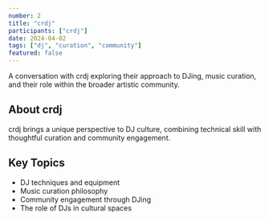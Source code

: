 ```yaml
---
number: 2
title: "crdj"
participants: ["crdj"]
date: 2024-04-02
tags: ["dj", "curation", "community"]
featured: false
---
```


A conversation with crdj exploring their approach to DJing, music curation, and their role within the broader artistic community.

## About crdj

crdj brings a unique perspective to DJ culture, combining technical skill with thoughtful curation and community engagement.

## Key Topics

- DJ techniques and equipment
- Music curation philosophy
- Community engagement through DJing
- The role of DJs in cultural spaces